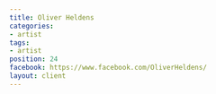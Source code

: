 ```yaml
---
title: Oliver Heldens
categories:
- artist
tags:
- artist
position: 24
facebook: https://www.facebook.com/OliverHeldens/
layout: client
---
```


